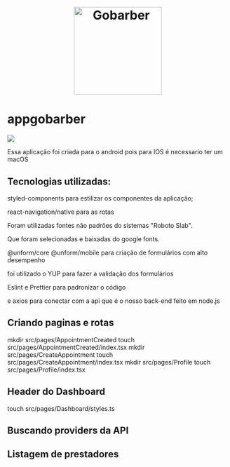 <h1 align="center">
  <br>
  <img src=".github/logo.png" alt="Gobarber" width="200">
</h1>

# appgobarber

![](https://imgur.com/Bt8wiT3.gif)

Essa aplicação foi criada para o android pois para IOS é necessario ter um macOS

## Tecnologias utilizadas:

styled-components para estilizar os componentes da aplicação;

react-navigation/native para as rotas

Foram utilizadas fontes não padrões do sistemas "Roboto Slab".

Que foram selecionadas e baixadas do google fonts.

@unform/core @unform/mobile para criação de formulários com alto desempenho

foi utilizado o YUP para fazer a validação dos formulários

Eslint e Prettier para padronizar o código

e axios para conectar com a api que é o nosso back-end feito em node.js


## Criando paginas e rotas

mkdir src/pages/AppointmentCreated
touch src/pages/AppointmentCreated/index.tsx
mkdir src/pages/CreateAppointment
touch src/pages/CreateAppointment/index.tsx
mkdir src/pages/Profile
touch src/pages/Profile/index.tsx

## Header do Dashboard

touch src/pages/Dashboard/styles.ts


## Buscando providers da API

## Listagem de prestadores

